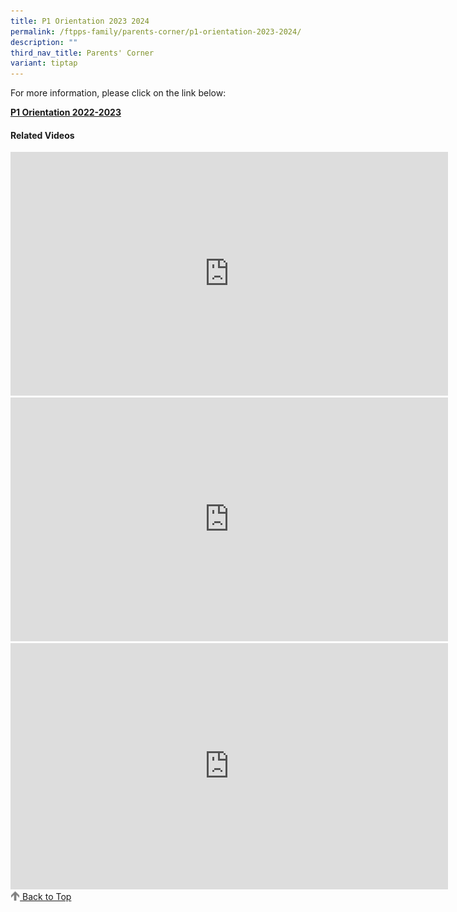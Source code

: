 ```yaml
---
title: P1 Orientation 2023 2024
permalink: /ftpps-family/parents-corner/p1-orientation-2023-2024/
description: ""
third_nav_title: Parents' Corner
variant: tiptap
---
```

For more information, please click on the link below:  

**[P1 Orientation 2022-2023](https://drive.google.com/file/d/1FzGjeEUSsrsL4hVQc-22ZBP29mx4_0Ps/view?usp=sharing)**

#### Related Videos

<iframe width="700" height="390" src="https://www.youtube.com/embed/IlsYkGqHfGo" title="FTPPS Corporate Video" frameborder="0" allow="accelerometer; autoplay; clipboard-write; encrypted-media; gyroscope; picture-in-picture" allowfullscreen=""></iframe>

<iframe width="700" height="390" src="https://www.youtube.com/embed/tW9jwyuovOo" title="Parents Gateway Onboarding video for Parents" frameborder="0" allow="accelerometer; autoplay; clipboard-write; encrypted-media; gyroscope; picture-in-picture" allowfullscreen=""></iframe>

<iframe width="700" height="394" src="https://www.youtube.com/embed/9gzKTOypbQI" title="Our Foundation Years" frameborder="0" allow="accelerometer; autoplay; clipboard-write; encrypted-media; gyroscope; picture-in-picture" allowfullscreen=""></iframe>

<a href="/ftpps-family/parents-corner/p1-orientation-2022-2023#lo_main">
 <img src="/images/arrow-up.png" style="width:3%" align="left">&nbsp;Back to Top
</a>